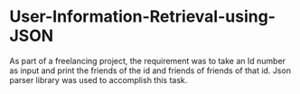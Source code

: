 # User-Information-Retrieval-using-JSON
As part of a freelancing project, the requirement was to take an Id number as input and print the friends of the id
and friends of friends of that id.
Json parser library was used to accomplish this task.
 
